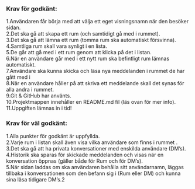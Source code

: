### Krav för godkänt:

1.Användaren får börja med att välja ett eget visningsnamn när den besöker sidan.  
2.Det ska gå att skapa ett rum (och samtidigt gå med i rummet).  
3.Det ska gå att lämna ett rum (tomma rum ska automatiskt försvinna).  
4.Samtliga rum skall vara synligt i en lista.  
5.De går att gå med i ett rum genom att klicka på det i listan.  
6.När en användare går med i ett nytt rum ska befintligt rum lämnas automatiskt.  
7.Användare ska kunna skicka och läsa nya meddelanden i rummet de har gått med i  
8.När en användare håller på att skriva ett meddelande skall det synas för alla andra i rummet.  
9.Git & GitHub har använts.  
10.Projektmappen innehåller en README.md fil (läs ovan för mer info).  
11.Uppgiften lämnas in i tid!

### Krav för väl godkänt:

1.Alla punkter för godkänt är uppfyllda.  
2.Varje rum i listan skall även visa vilka användare som finns i rummet .  
3.Det ska gå att ha privata konversationer med enskilda användare (DM’s).  
4.Historik ska sparas för skickade meddelanden och visas när en konversation öppnas (gäller både för Rum och för DM’s).  
5.När sidan laddas om ska användaren behålla sitt användarnamn, läggas tillbaka i konversationen som den befann sig i (Rum eller DM) och kunna sina läsa tidigare DM’s.2
